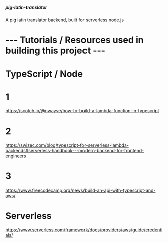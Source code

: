 #####  pig-latin-translator   #####
A pig latin translator backend, built for serverless node.js

# --- Tutorials / Resources used in building this project  ---
#
# TypeScript / Node 
# 1 
https://scotch.io/@nwayve/how-to-build-a-lambda-function-in-typescript
# 2 
https://swizec.com/blog/typescript-for-serverless-lambda-backends#serverless-handbook---modern-backend-for-frontend-engineers 
# 3 
https://www.freecodecamp.org/news/build-an-api-with-typescript-and-aws/


# Serverless 
https://www.serverless.com/framework/docs/providers/aws/guide/credentials/

